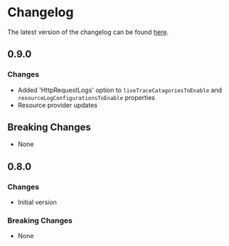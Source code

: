 # Changelog

The latest version of the changelog can be found [here](https://github.com/Azure/bicep-registry-modules/blob/main/avm/res/signal-r-service/signal-r/CHANGELOG.md).

## 0.9.0

### Changes

- Added 'HttpRequestLogs' option to `liveTraceCatagoriesToEnable` and `resourceLogConfigurationsToEnable` properties
- Resource provider updates

## Breaking Changes

- None

## 0.8.0

### Changes

- Initial version

### Breaking Changes

- None
